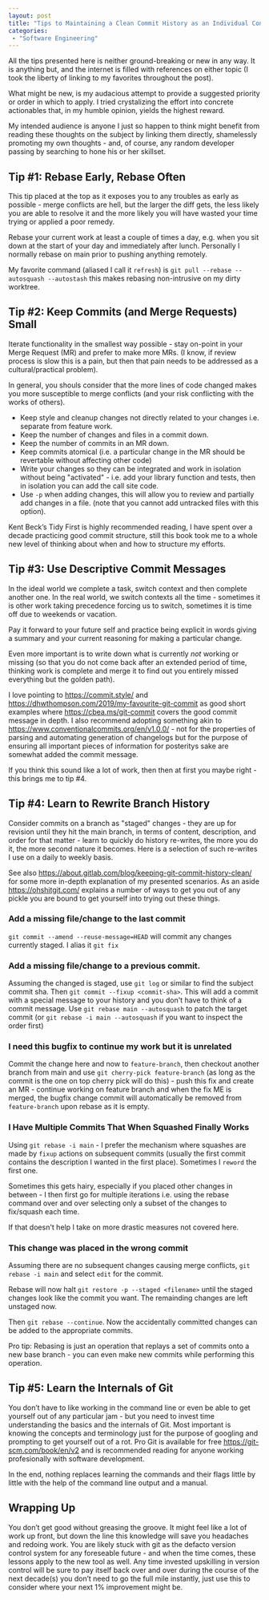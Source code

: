 ```yaml
---
layout: post
title: "Tips to Maintaining a Clean Commit History as an Individual Contributor"
categories:
 - "Software Engineering"
---
```


All the tips presented here is neither ground-breaking or new in any way. It is anything but, and the internet is filled with references on either topic (I took the liberty of linking to my favorites throughout the post).

What might be new, is my audacious attempt to provide a suggested priority or order in which to apply. I tried crystalizing the effort into concrete actionables that, in my humble opinion, yields the highest reward. 

My intended audience is anyone I just so happen to think might benefit from reading these thoughts on the subject by linking them directly, shamelessly promoting my own thoughts - and, of course, any random developer passing by searching to hone his or her skillset. 

## Tip #1: Rebase Early, Rebase Often
This tip placed at the top as it exposes you to any troubles as early as possible - merge conflicts are hell, but the larger the diff gets, the less likely you are able to resolve it and the more likely you will have wasted your time trying or applied a poor remedy. 

Rebase your current work at least a couple of times a day, e.g. when you sit down at the start of your day and immediately after lunch. Personally I normally rebase on main prior to pushing anything remotely.

My favorite command (aliased I call it `refresh`) is `git pull --rebase --autosquash --autostash` this makes rebasing non-intrusive on my dirty worktree.


## Tip #2: Keep Commits (and Merge Requests) Small
Iterate functionality in the smallest way possible - stay on-point in your Merge Request (MR) and prefer to make more MRs. (I know, if review process is slow this is a pain, but then that pain needs to be addressed as a cultural/practical problem).

In general, you shouls consider that the more lines of code changed makes you more susceptible to merge conflicts (and your risk conflicting with the works of others).

- Keep style and cleanup changes not directly related to your changes i.e. separate from feature work. 
- Keep the number of changes and files in a commit down.
- Keep the number of commits in an MR down.
- Keep commits atomical (i.e. a particular change in the MR should be revertable without affecting other code)
- Write your changes so they can be integrated and work in isolation without being "activated" - i.e. add your library function and tests, then in isolation you can add the call site code.
- Use `-p` when adding changes, this will allow you to review and partially add changes in a file. (note that you cannot add untracked files with this option).

Kent Beck’s Tidy First is highly recommended reading, I have spent over a decade practicing good commit structure, still this book took me to a whole new level of thinking about when and how to structure my efforts.


## Tip #3: Use Descriptive Commit Messages

In the ideal world we complete a task, switch context and then complete another one. In the real world, we switch contexts all the time - sometimes it is other work taking precedence forcing us to switch, sometimes it is time off due to weekends or vacation.

Pay it forward to your future self and practice being explicit in words giving a summary and your current reasoning for making a particular change.

Even more important is to write down what is currently *not* working or missing (so that you do not come back after an extended period of time, thinking work is complete and merge it to find out you entirely missed everything but the golden path). 

I love pointing to <https://commit.style/> and
<https://dhwthompson.com/2019/my-favourite-git-commit> as good short examples where <https://cbea.ms/git-commit> covers the good commit message in depth. 
I also recommend adopting something akin to <https://www.conventionalcommits.org/en/v1.0.0/> - not for the properties of parsing and automating generation of changelogs but for the purpose of ensuring all important pieces of information for posteritys sake are somewhat added the commit message.


If you think this sound like a lot of work, then then at first you maybe right - this brings me to tip #4.

## Tip #4: Learn to Rewrite Branch History

Consider commits on a branch as "staged" changes - they are up for revision until they hit the main branch, in terms of content, description, and order for that matter - learn to quickly do history re-writes, the more you do it, the more second nature it becomes. Here is a selection of such re-writes I use on a daily to weekly basis.

See also <https://about.gitlab.com/blog/keeping-git-commit-history-clean/> for some more in-depth explanation of my presented scenarios. As an aside <https://ohshitgit.com/> explains a number of ways to get you out of any pickle you are bound to get yourself into trying out these things.

### Add a missing file/change to the last commit 
`git commit --amend --reuse-message=HEAD` will commit any changes currently staged. I alias it `git fix`

### Add a missing file/change to a previous commit.  
Assuming the changed is staged, use `git log` or similar to find the subject commit sha. Then `git commit --fixup <commit-sha>`. This will add a commit with a special message to your history and you don't have to think of a commit message. Use `git rebase main --autosquash` to patch the target commit (or `git rebase -i main --autosquash` if you want to inspect the order first)


### I need this bugfix to continue my work but it is unrelated

Commit the change here and now to `feature-branch`, then checkout another branch from main and use `git cherry-pick feature-branch` (as long as the commit is the one on top cherry pick will do this) - push this fix and create an MR - continue working on feature branch and when the fix ME is merged, the bugfix change commit will automatically be removed from `feature-branch` upon rebase as it is empty.


### I Have Multiple Commits That When Squashed Finally Works

Using `git rebase -i main` - I prefer the mechanism where squashes are made by `fixup` actions on subsequent commits (usually the first commit contains the description I wanted in the first place). Sometimes I `reword` the first one.

Sometimes this gets hairy, especially if you placed other changes in between - I then first go for multiple iterations i.e. using the rebase command over and over selecting only a subset of the changes to fix/squash each time.

If that doesn't help I take on more drastic measures not covered here.


### This change was placed in the wrong commit

Assuming there are no subsequent changes causing merge conflicts, `git rebase -i main` and select `edit` for the commit. 

Rebase will now halt `git restore -p --staged <filename>` until the staged changes look like the commit you want. The remainding changes are left unstaged now.

Then `git rebase --continue`. Now the accidentally committed changes can be added to the appropriate commits.

Pro tip: Rebasing is just an operation that replays a set of commits onto a new base branch - you can even make new commits while performing this operation.


## Tip #5: Learn the Internals of Git

You don’t have to like working in the command line or even be able to get yourself out of any particular jam - but you need to invest time understanding the basics and the internals of Git. Most important is knowing the concepts and terminology just for the purpose of googling and prompting to get yourself out of a rot. Pro Git is available for free <https://git-scm.com/book/en/v2> and is recommended reading for anyone working profesionally with software development.

In the end, nothing replaces learning the commands and their flags little by little with the help of the command line output and a manual.


## Wrapping Up
You don’t get good without greasing the groove. It might feel like a lot of work up front, but down the line this knowledge will save you headaches and redoing work. You are likely stuck with git as the defacto version control system for any foreseable future - and when the time comes, these lessons apply to the new tool as well. Any time invested upskilling in version control will be sure to pay itself back over and over during the course of the next decade(s) you don’t need to go the full mile instantly, just use this to consider where your next 1% improvement might be.